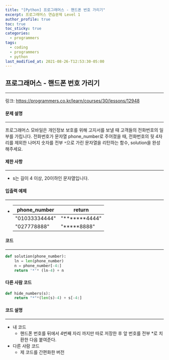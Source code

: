 ```yaml
---
title: "[Python] 프로그래머스 - 핸드폰 번호 가리기"
excerpt: 프로그래머스 연습문제 Level 1
author_profile: true
toc: true
toc_sticky: true
categories: 
  - programmers
tags:
  - coding
  - programmers
  - python
last_modified_at: 2021-08-26-T12:53:30-05:00
---
```




## 프로그래머스 - 핸드폰 번호 가리기

***

링크: <https://programmers.co.kr/learn/courses/30/lessons/12948>



#### 문제 설명

***

프로그래머스 모바일은 개인정보 보호를 위해 고지서를 보낼 때 고객들의 전화번호의 일부를 가립니다.
전화번호가 문자열 phone_number로 주어졌을 때, 전화번호의 뒷 4자리를 제외한 나머지 숫자를 전부 `*`으로 가린 문자열을 리턴하는 함수, solution을 완성해주세요.



#### 제한 사항

***

- s는 길이 4 이상, 20이하인 문자열입니다.



#### 입출력 예제

***

- | phone_number  | return        |
  | ------------- | ------------- |
  | "01033334444" | "*******4444" |
  | "027778888"   | "*****8888"   |

#### 코드

***

```python
def solution(phone_number):
    ln = len(phone_number)
    n = phone_number[-4:]
    return '*'* (ln-4) + n
```



#### 다른 사람 코드

```python
def hide_numbers(s):
    return "*"*(len(s)-4) + s[-4:]
```



#### 코드 설명

***

- 내 코드
  - 핸드폰 번호를 뒤에서 4번째 자리 까지만 따로 저장한 후 앞 번호를 전부 *로 치환한 다음 붙여준다.
- 다른 사람 코드
  - 제 코드를 간편화한 버전